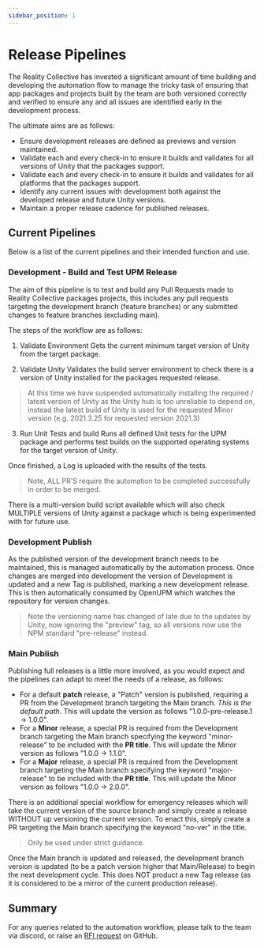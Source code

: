 ```yaml
---
sidebar_position: 1
---
```


# Release Pipelines

The Reality Collective has invested a significant amount of time building and developing the automation flow to manage the tricky task of ensuring that app packages and projects built by the team are both versioned correctly and verified to ensure any and all issues are identified early in the development process.

The ultimate aims are as follows:

* Ensure development releases are defined as previews and version maintained.
* Validate each and every check-in to ensure it builds and validates for all versions of Unity that the packages support.
* Validate each and every check-in to ensure it builds and validates for all platforms that the packages support.
* Identify any current issues with development both against the developed release and future Unity versions.
* Maintain a proper release cadence for published releases.

## Current Pipelines

Below is a list of the current pipelines and their intended function and use.

### Development - Build and Test UPM Release

The aim of this pipeline is to test and build any Pull Requests made to Reality Collective packages projects, this includes any pull requests targeting the development branch (feature branches) or any submitted changes to feature branches (excluding main).

The steps of the workflow are as follows:

1. Validate Environment
    Gets the current minimum target version of Unity from the target package.

2. Validate Unity
    Validates the build server environment to check there is a version of Unity installed for the packages requested release.

> At this time we have suspended automatically installing the required / latest version of Unity as the Unity hub is too unreliable to depend on, instead the latest build of Unity is used for the requested Minor version (e.g. 2021.3.25 for requested version 2021.3)

3. Run Unit Tests and build
    Runs all defined Unit tests for the UPM package and performs test builds on the supported operating systems for the target version of Unity.

Once finished, a Log is uploaded with the results of the tests.

> Note, ALL PR'S require the automation to be completed successfully in order to be merged.

There is a multi-version build script available which will also check MULTIPLE versions of Unity against a package which is being experimented with for future use.

### Development Publish

As the published version of the development branch needs to be maintained, this is managed automatically by the automation process.  Once changes are merged into development the version of Development is updated and a new Tag is published, marking a new development release.  This is then automatically consumed by OpenUPM which watches the repository for version changes.

> Note the versioning name has changed of late due to the updates by Unity, now ignoring the "preview" tag, so all versions now use the NPM standard "pre-release" instead.

### Main Publish

Publishing full releases is a little more involved, as you would expect and the pipelines can adapt to meet the needs of a release, as follows:

* For a default **patch** release, a "Patch" version is published, requiring a PR from the Development branch targeting the Main branch.  *This is the default path*.  This will update the version as follows "1.0.0-pre-release.1 -> 1.0.0".
* For a **Minor** release, a special PR is required from the Development branch targeting the Main branch specifying the keyword "minor-release" to be included with the **PR title**.  This will update the Minor version as follows "1.0.0 -> 1.1.0".
* For a **Major** release, a special PR is required from the Development branch targeting the Main branch specifying the keyword "major-release" to be included with the **PR title**.  This will update the Minor version as follows "1.0.0 -> 2.0.0".

There is an additional special workflow for emergency releases which will take the current version of the source branch and simply create a release WITHOUT up versioning the current version.  To enact this, simply create a PR targeting the Main branch specifying the keyword "no-ver" in the title.

> Only be used under strict guidance.

Once the Main branch is updated and released, the development branch version is updated (to be a patch version higher that Main/Release) to begin the next development cycle.  This does NOT product a new Tag release (as it is considered to be a mirror of the current production release).

## Summary

For any queries related to the automation workflow, please talk to the team via discord, or raise an [RFI request](https://github.com/realitycollective/realitytoolkit.dev/issues/new?assignees=&labels=question&template=request_for_information.md&title=) on GitHub.
